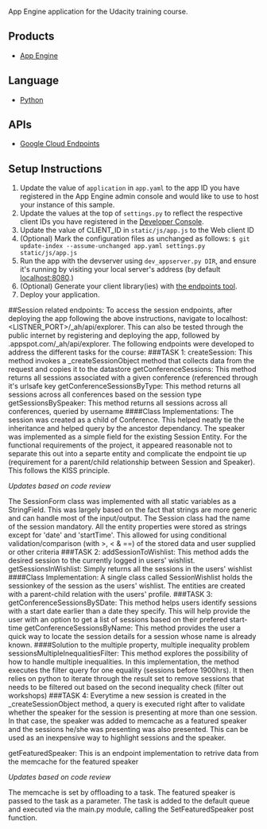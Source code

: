 App Engine application for the Udacity training course.

## Products
- [App Engine][1]

## Language
- [Python][2]

## APIs
- [Google Cloud Endpoints][3]

## Setup Instructions
1. Update the value of `application` in `app.yaml` to the app ID you
   have registered in the App Engine admin console and would like to use to host
   your instance of this sample.
1. Update the values at the top of `settings.py` to
   reflect the respective client IDs you have registered in the
   [Developer Console][4].
1. Update the value of CLIENT_ID in `static/js/app.js` to the Web client ID
1. (Optional) Mark the configuration files as unchanged as follows:
   `$ git update-index --assume-unchanged app.yaml settings.py static/js/app.js`
1. Run the app with the devserver using `dev_appserver.py DIR`, and ensure it's running by visiting your local server's address (by default [localhost:8080][5].)
1. (Optional) Generate your client library(ies) with [the endpoints tool][6].
1. Deploy your application.


[1]: https://developers.google.com/appengine
[2]: http://python.org
[3]: https://developers.google.com/appengine/docs/python/endpoints/
[4]: https://console.developers.google.com/
[5]: https://localhost:8080/
[6]: https://developers.google.com/appengine/docs/python/endpoints/endpoints_tool

##Session related endpoints:
To access the session endpoints, after deploying the app following the above instructions, navigate to localhost:<LISTNER_PORT>/_ah/api/explorer. This can also be tested through the public
internet by registering and deploying the app, followed by <app-id>.appspot.com/_ah/api/explorer. 
The following endpoints were developed to address the different tasks for the course:
###TASK 1:
createSession: This method invokes a _createSessionObject method that collects data from the request and copies it to the datastore
getConferenceSessions: This method returns all sessions associated with a given conference (referenced through it's urlsafe key
getConferenceSessionsByType: This method returns all sessions across all conferences based on the session type
getSessionsBySpeaker: This method returns all sessions across all conferences, queried by username
####Class Implementations:
The session was created as a child of Conference. This helped neatly tie the inheritance and helped query by the ancestor dependancy.
The speaker was implemented as a simple field for the existing Session Entity. For the functional requirements of the project, it appeared reasonable not to separate this out into a separte entity and complicate the endpoint tie up (requirement for a parent/child relationship between Session and Speaker). This follows the KISS principle.

_Updates based on code review_

The SessionForm class was implemented with all static variables as a StringField. This was largely based on the fact that strings are more generic and can handle most of the input/output.
The Session class had the name of the session mandatory. All the entity properties were stored as strings except for 'date' and 'startTime'. This allowed for using conditional validation/comparison 
(with >, < & ==) of the stored data and user supplied or other criteria
###TASK 2:
addSessionToWishlist: This method adds the desired session to the currently logged in users' wishlist. 
getSessionsInWishlist: Simply returns all the sessions in the users' wishlist
####Class Implementation:
A single class called SessionWishlist holds the sessionkey of the session as the users' wishlist. The entities are created with a parent-child relation with the users' profile.
###TASK 3:
getConferenceSessionsBySDate: This method helps users identify sessions with a start date earlier than a date they specify. This will help provide the user with an option to get a list of sessions based on their prefered start-time
getConferenceSessionsByName: This method provides the user a quick way to locate the session details for a session whose name is already known.
####Solution to the multiple property, multiple inequality problem
sessionsMultipleInequalitiesFilter: This method explores the possibility of how to handle multiple inequalities. In this implementation, the method executes the filter query for one equality (sessions before 1900hrs). It then relies on python to iterate through the result set to remove sessions that needs to be filtered out based on the second inequality check (filter out workshops)
###TASK 4:
Everytime a new session is created in the _createSessionObject method, a query is executed right after to validate whether the speaker for the session is presenting at more than one session.
In that case, the speaker was added to memcache as a featured speaker and the sessions he/she was presenting was also presented. This can be used as an inexpensive way to highlight sessions
and the speaker.

getFeaturedSpeaker: This is an endpoint implementation to retrive data from the memcache for the featured speaker

_Updates based on code review_

The memcache is set by offloading to a task. The featured speaker is passed to the task as a parameter. The task is added to the default queue and executed via the main.py module, calling the SetFeaturedSpeaker post function. 

